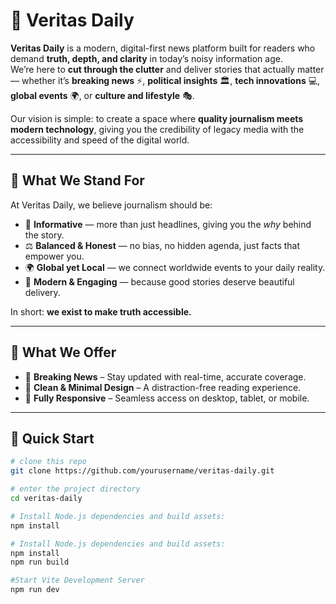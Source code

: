 # 📰 Veritas Daily

**Veritas Daily** is a modern, digital-first news platform built for readers who demand **truth, depth, and clarity** in today’s noisy information age.  
We’re here to **cut through the clutter** and deliver stories that actually matter — whether it’s **breaking news** ⚡, **political insights** 🏛, **tech innovations** 💻, **global events** 🌍, or **culture and lifestyle** 🎭.  

Our vision is simple: to create a space where **quality journalism meets modern technology**, giving you the credibility of legacy media with the accessibility and speed of the digital world.

---

## 🌟 What We Stand For
At Veritas Daily, we believe journalism should be:
- 🧠 **Informative** — more than just headlines, giving you the *why* behind the story.  
- ⚖️ **Balanced & Honest** — no bias, no hidden agenda, just facts that empower you.  
- 🌍 **Global yet Local** — we connect worldwide events to your daily reality.  
- 🚀 **Modern & Engaging** — because good stories deserve beautiful delivery.  

In short: **we exist to make truth accessible.**

---

## 🎯 What We Offer
- 🔎 **Breaking News** – Stay updated with real-time, accurate coverage.  
- 🎨 **Clean & Minimal Design** – A distraction-free reading experience.  
- 📱 **Fully Responsive** – Seamless access on desktop, tablet, or mobile.  

---

## 🚀 Quick Start
```bash
# clone this repo
git clone https://github.com/yourusername/veritas-daily.git

# enter the project directory
cd veritas-daily

# Install Node.js dependencies and build assets:
npm install

# Install Node.js dependencies and build assets:
npm install
npm run build

#Start Vite Development Server
npm run dev
